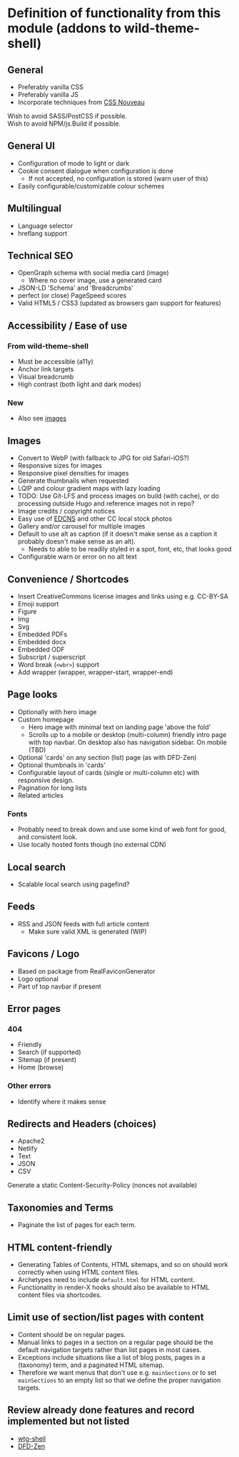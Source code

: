# Definition of functionality from this module (addons to wild-theme-shell)

## General

* Preferably vanilla CSS
* Preferably vanilla JS
* Incorporate techniques from [CSS Nouveau](https://www.spicyweb.dev/building-courseware-i-understand/)

Wish to avoid SASS/PostCSS if possible.  
Wish to avoid NPM/js.Build if possible.

## General UI

* Configuration of mode to light or dark
* Cookie consent dialogue when configuration is done
	* If not accepted, no configuration is stored (warn user of this)
* Easily configurable/customizable colour schemes

## Multilingual

* Language selector
* hreflang support

## Technical SEO

* OpenGraph schema with social media card (image)
	* Where no cover image, use a generated card
* JSON-LD 'Schema' and 'Breadcrumbs'
* perfect (or close) PageSpeed scores
* Valid HTML5 / CSS3 (updated as browsers gain support for features)

## Accessibility / Ease of use

### From wild-theme-shell

* Must be accessible (a11y)
* Anchor link targets
* Visual breadcrumb
* High contrast (both light and dark modes)

### New

* Also see [images](#images)

## Images

* Convert to WebP (with fallback to JPG for old Safari-iOS?)
* Responsive sizes for images
* Responsive pixel densities for images
* Generate thumbnails when requested
* LQIP and colour gradient maps with lazy loading
* TODO: Use Git-LFS and process images on build (with cache),
or do processing outside Hugo and reference images not in repo?
* Image credits / copyright notices
* Easy use of [EDCNS](https://edcns.ca) and other CC local stock photos
* Gallery and/or carousel for multiple images
* Default to use alt as caption (if it doesn't make sense as a
caption it probably doesn't make sense as an alt).
	* Needs to able to be readily styled in a spot, font, etc, that looks good
* Configurable warn or error on no alt text

## Convenience / Shortcodes

* Insert CreativeCommons license images and links using e.g. CC-BY-SA
* Emoji support
* Figure
* Img
* Svg
* Embedded PDFs
* Embedded docx
* Embedded ODF
* Subscript / superscript
* Word break (`<wbr>`) support
* Add wrapper (wrapper, wrapper-start, wrapper-end)

## Page looks

* Optionally with hero image
* Custom homepage
	* Hero image with minimal text on landing page 'above the fold'
	* Scrolls up to a mobile or desktop (multi-column) friendly intro page with
	top navbar. On desktop also has navigation sidebar. On mobile (TBD)
* Optional 'cards' on any section (list) page (as with DFD-Zen)
* Optional thumbnails in 'cards'
* Configurable layout of cards (single or multi-column etc) with responsive
design.
* Pagination for long lists
* Related articles

### Fonts

* Probably need to break down and use some kind of web font for good, and
consistent look.
* Use locally hosted fonts though (no external CDN)

## Local search

* Scalable local search using pagefind?

## Feeds

* RSS and JSON feeds with full article content
	* Make sure valid XML is generated (WIP)

## Favicons / Logo

* Based on package from RealFaviconGenerator
* Logo optional
* Part of top navbar if present

## Error pages

### 404

* Friendly
* Search (if supported)
* Sitemap (if present)
* Home (browse)

### Other errors

* Identify where it makes sense

## Redirects and Headers (choices)

* Apache2
* Netlify
* Text
* JSON
* CSV

Generate a static Content-Security-Policy (nonces not available)

## Taxonomies and Terms

* Paginate the list of pages for each term.

## HTML content-friendly

* Generating Tables of Contents, HTML sitemaps, and so on should work
correctly when using HTML content files.
* Archetypes need to include `default.html` for HTML content.
* Functionality in render-X hooks should also be available to HTML content
files via shortcodes.

## Limit use of section/list pages with content

* Content should be on regular pages.
* Manual links to pages in a section on a regular page should be the default
navigation targets rather than list pages in most cases.
* Exceptions include situations like a list of blog posts, pages in a
(taxonomy) term, and a paginated HTML sitemap.
* Therefore we want menus that don't use e.g. `mainSections` or to set
`mainSections` to an empty list so that we define the proper navigation
targets.

## Review already done features and record implemented but not listed

* [wtg-shell](https://www.wtg-demos.ca/)
* [DFD-Zen](https://www.zen-theme-hugo-wtg.wtg-demos.ca/)
